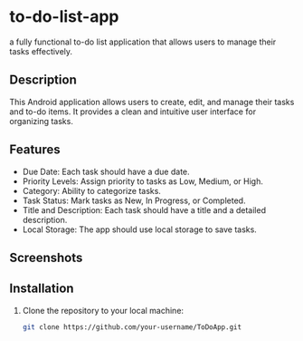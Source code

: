 # to-do-list-app
a fully functional to-do list application that allows users to manage their tasks effectively. 

## Description

This Android application allows users to create, edit, and manage their tasks and to-do items. It provides a clean and intuitive user interface for organizing tasks.

## Features

- Due Date: Each task should have a due date.
- Priority Levels: Assign priority to tasks as Low, Medium, or High.
- Category: Ability to categorize tasks.
- Task Status: Mark tasks as New, In Progress, or Completed.
- Title and Description: Each task should have a title and a detailed description.
- Local Storage: The app should use local storage to save tasks. 

## Screenshots



## Installation

1. Clone the repository to your local machine:

   ```bash
   git clone https://github.com/your-username/ToDoApp.git

